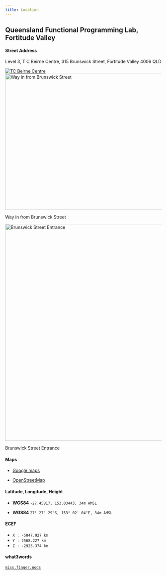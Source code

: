```yaml
---
title: Location
---
```


## Queensland Functional Programming Lab, Fortitude Valley

#### Street Address

Level 3, T C Beirne Centre, 315 Brunswick Street, Fortitude Valley 4006 QLD

<a href="/images/location/map.png">
  <img src="/images/location/map.png" alt="TC Beirne Centre" />
</a>

<a href="/images/location/brunswick-st.jpg">
  <img src="/images/location/brunswick-st.jpg" width="1042" height="437" alt="Way in from Brunswick Street" />
</a>
<p class="caption">Way in from Brunswick Street</p>

<a href="/images/location/tcb-entrance.jpg">
  <img src="/images/location/tcb-entrance.jpg" width="928" height="696" alt="Brunswick Street Entrance" />
</a>
<p class="caption">Brunswick Street Entrance</p>

#### Maps 

* [Google maps](https://www.google.com.au/maps/place/T+C+Beirne+Centre,+315+Brunswick+St,+Fortitude+Valley+QLD+4006/@-27.4583876,153.03261,17z/data=!4m5!3m4!1s0x6b9159f3b8dd8281:0xb3b4cbfdbe14177f!8m2!3d-27.4583798!4d153.0341671)

* [OpenStreetMap](http://www.openstreetmap.org/?mlat=-27.45817&mlon=153.03443#map=18/-27.45817/153.03443)

#### Latitude, Longitude, Height

* **WGS84** `-27.45817, 153.03443, 34m AMSL`

* **WGS84** `27° 27' 29"S, 153° 02' 04"E, 34m AMSL`

#### ECEF

* `X : -5047.927 km`
* `Y : 2568.227 km`
* `Z : -2923.374 km`

#### what3words

[`miss.finger.nods`](https://map.what3words.com/miss.finger.nods)
